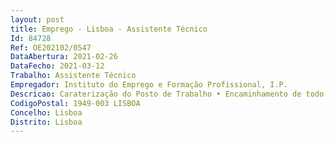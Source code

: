 ```yaml
--- 
layout: post
title: Emprego - Lisboa - Assistente Técnico
Id: 84728
Ref: OE202102/0547
DataAbertura: 2021-02-26
DataFecho: 2021-03-12
Trabalho: Assistente Técnico
Empregador: Instituto do Emprego e Formação Profissional, I.P.
Descricao: Caraterização do Posto de Trabalho • Encaminhamento de todo o expediente e dos processos através do Sistema de Gestão Documental SmartDOCS • Atendimento telefónico • Assegurar a gestão corrente do arquivo e do economato.Perfil de competências  • Capacidade de iniciativa, autonomia, inovação e dinamismo, responsabilidade e compromisso com o serviço  • Capacidade de cooperação e de trabalho em equipa e em ambiente multidisciplinar  • Conhecimentos de informática na ótica do utilizador.
CodigoPostal: 1949-003 LISBOA
Concelho: Lisboa
Distrito: Lisboa
--- 
```

